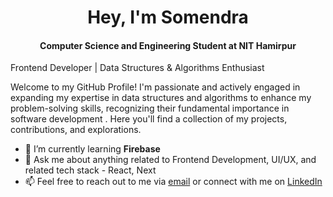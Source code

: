 <h1 align="center">
  Hey, I'm Somendra
</h1>


<h4 align="center">
 Computer Science and Engineering Student at NIT Hamirpur
</h4>


<p>Frontend Developer | Data Structures & Algorithms Enthusiast</p>
<p>Welcome to my GitHub Profile! I'm passionate and actively engaged in expanding my expertise in data structures and algorithms to enhance my problem-solving skills, recognizing their fundamental importance in software development . Here you'll find a collection of my projects, contributions, and explorations.  </p>

<!--
**somendraa11/somendraa11** is a ✨ _special_ ✨ repository because its `README.md` (this file) appears on your GitHub profile.
-->
<!--
- 🔭 I’m currently working on -->

- 🌱 I’m currently learning **Firebase**
- 💬 Ask me about anything related to Frontend Development, UI/UX, and related tech stack - React, Next
- 📫 Feel free to reach out to me via [email](somendra.nhn@gmail.com) or connect with me on [LinkedIn](https://www.linkedin.com/in/somendraaggarwal11/)
  <!--
-  👯 I’m looking to collaborate...
- 🤔 I’m looking for help with...
- 😄 Pronouns: ...
- ⚡ Fun fact: ...

-->
